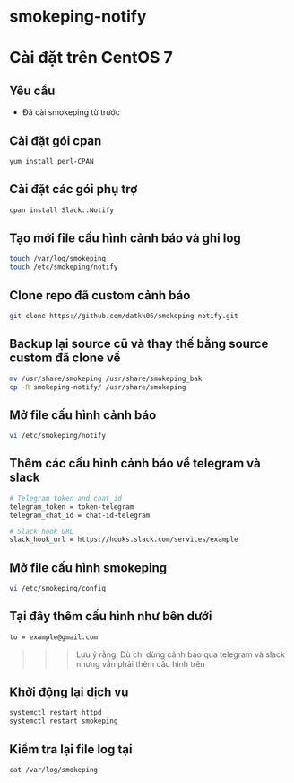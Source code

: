 # smokeping-notify

# Cài đặt trên CentOS 7

## Yêu cầu

- Đã cài smokeping từ trước

## Cài đặt gói cpan 

```sh
yum install perl-CPAN
```

## Cài đặt các gói phụ trợ

```sh
cpan install Slack::Notify
```

## Tạo mới file cấu hình cảnh báo và ghi log

```sh
touch /var/log/smokeping
touch /etc/smokeping/notify
```

## Clone repo đã custom cảnh báo

```sh
git clone https://github.com/datkk06/smokeping-notify.git
```

## Backup lại source cũ và thay thế  bằng source custom đã clone về

```sh
mv /usr/share/smokeping /usr/share/smokeping_bak
cp -R smokeping-notify/ /usr/share/smokeping
```

## Mở file cấu hình cảnh báo

```sh
vi /etc/smokeping/notify
```

## Thêm các cấu hình cảnh báo về telegram và slack

```sh
# Telegram token and chat_id
telegram_token = token-telegram
telegram_chat_id = chat-id-telegram

# Slack hook URL
slack_hook_url = https://hooks.slack.com/services/example
```

## Mở file cấu hình smokeping

```sh
vi /etc/smokeping/config
```

## Tại đây thêm cấu hình như bên dưới

```sh
to = example@gmail.com
```

>>> Lưu ý rằng: Dù chỉ dùng cảnh báo qua telegram và slack nhưng vẫn phải thêm cấu hình trên

## Khởi động lại dịch vụ

```sh
systemctl restart httpd
systemctl restart smokeping
```

## Kiểm tra lại file log tại

```
cat /var/log/smokeping
```
